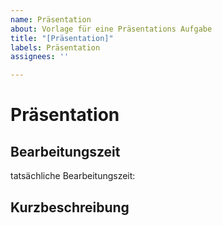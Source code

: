 ```yaml
---
name: Präsentation
about: Vorlage für eine Präsentations Aufgabe
title: "[Präsentation]"
labels: Präsentation
assignees: ''

---
```


# Präsentation

## Bearbeitungszeit
tatsächliche Bearbeitungszeit: <!-- (hh.mm.ss) -->

## Kurzbeschreibung
<!-- kurze Erläuterung der zu implementierenden Funktion -->
